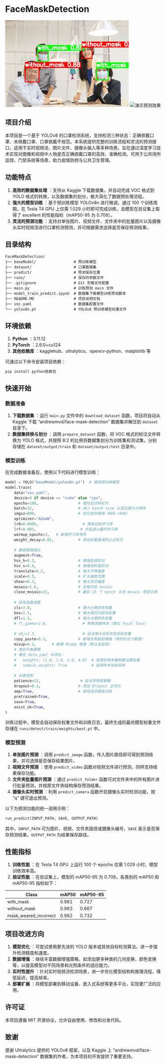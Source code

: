 # FaceMaskDetection


![演示预测效果](predict/maksssksksss96.png)
![演示预测效果](predict/test.gif)
## 项目介绍

本项目是一个基于 YOLOv8 的口罩检测系统，支持检测三种状态：正确佩戴口罩、未佩戴口罩、口罩佩戴不规范。本系统提供完整的训练流程和灵活的预测接口，适用于实时视频流、图片文件、摄像头输入等多种场景。旨在通过深度学习技术实现对图像和视频中人物是否正确佩戴口罩的高效、准确检测。可用于公共场所监控、门禁系统等场景，助力疫情防控与公共卫生管理。
## 功能特点

  1. **高效的数据集处理** ：支持从 Kaggle 下载数据集，并自动完成 VOC 格式到 YOLO 格式的转换，以及数据集的划分，极大简化了数据预处理流程。
  2. **强大的模型训练** ：基于预训练模型 YOLOv8n 进行微调，通过 100 个训练周期，在 Tesla T4 GPU 上仅需 1.029 小时即可完成训练，且模型在验证集上取得了 excellent 的性能指标（mAP50-95 为 0.708）。
  3. **灵活的预测功能** ：支持对单张图片、视频文件、文件夹中的批量图片以及摄像头实时视频流进行口罩检测预测，并可根据需求选择是否保存预测结果。

## 目录结构

```
FaceMaskDetection/
├── baseModel/                 # 预训练模型
├── dataset/                   # 口罩数据集
├── predict/                   # 预测保存位置
├── runs/                      # 保存的参数文件
├── .gitignore                 # Git 忽略文件配置
├── main.py                    # 训练预测 main 文件
├── model_train_predict.ipynb  # 数据集下载模型训练预测脚本
├── README.MD                  # 项目说明文档
├── voc.yaml                   # 数据集配置文件
└── yolov8n.pt                 # YOLOv8 预训练模型权重文件
```

## 环境依赖

  1. **Python** ：3.11.12
  2. **PyTorch** ：2.6.0+cu124
  3. **其他依赖库** ：kagglehub、ultralytics、opencv-python、matplotlib 等

可通过以下命令安装项目依赖：

```bash
pip install python依赖包
```

## 快速开始

### 数据准备

  1. **下载数据集** ：运行 `main.py` 文件中的 `download_dataset` 函数，项目将自动从 Kaggle 下载 “andrewmvd/face-mask-detection” 数据集并解压到 `dataset` 目录下。
  2. **数据集转换与划分** ：调用 `prepare_dataset` 函数，将 VOC 格式的标注文件转换为 YOLO 格式，并按照 8:2 的比例将数据集划分为训练集和测试集，分别存储在 `dataset/output/train` 和 `dataset/output/test` 目录中。

### 模型训练

在完成数据准备后，使用以下代码进行模型训练：

```python
model = YOLO("baseModel/yolov8n.pt")  # 使用预训练模型
model.train(
    data="voc.yaml",
    device=0 if device == "cuda" else "cpu",
    epochs=100,                  # 增加总训练轮次
    batch=32,                    # 减小 batch size 以适应更大分辨率
    imgsz=800,                   # 优化显存使用（800->640）
    optimizer="AdamW",
    lr0=0.0005,                    # 降低初始学习率
    lrf=0.005,                    # 余弦退火最终学习率
    warmup_epochs=3,   # 新增学习率预热
    weight_decay=0.05,           # 添加权重衰减防止过拟合

    # 数据增强强化
    augment=True,
    hsv_h=0.3,                   # 增强色调扰动
    hsv_s=0.6,                   # 增强饱和度扰动
    translate=0.2,               # 增大平移幅度
    scale=0.5,                   # 扩大缩放范围
    shear=0.3,                   # 增大剪切幅度
    mosaic=1.0,                  # 全程开启 mosaic
    close_mosaic=15,             # 最后 15 个 epoch 关闭 mosaic 稳定训练

    # 损失函数调整
    cls=3.0,                     # 增大分类损失权重
    box=1.5,                     # 增大框回归损失权重
    dfl=1.5,                     # 增大点框损失权重
    # fl_gamma=2.0,                # 聚焦困难样本（类似 focal loss）

    # obj=1.5,                     # 适当增大目标存在损失权重
    copy_paste=0.3,              # 新增复制粘贴增强（特别针对少数类）
    mixup=0.2,       # 新增 MixUp 增强（默认未启用）
    # 类别平衡策略
    # 需在 data.yaml 中添加：
    #   weights: [1.0, 1.0, 2.0, 4.0]  # 按类别样本量倒数设置权重
    #   sample_weights: True           # 启用样本加权采样

    # 训练控制
    patience=15,                  # 延长早停观察期
    dropout=0.3,                 # 添加 Dropout 正则化
    amp=True,                    # 保持混合精度训练
    pretrained=True,
    save=True,
    exist_ok=True,
)
```

训练过程中，模型会自动保存权重文件和训练日志，最终生成的最优模型权重文件存储在 `runs/detect/train/weights/best.pt` 中。

### 模型预测

  1. **单张图片预测** ：调用 `predict_image` 函数，传入图片路径即可得到预测结果，并可选择是否保存结果图片。
  2. **视频文件预测** ：使用 `predict_video` 函数对视频文件进行预测，同样支持结果保存功能。
  3. **文件夹批量图片预测** ：通过 `predict_folder` 函数可对文件夹中的所有图片进行批量预测，并按原文件夹结构保存预测结果。
  4. **摄像头实时预测** ：利用 `predict_camera` 函数开启摄像头实时检测功能，按 “q” 键可退出预测。

以下为预测功能的统一调用示例：

```python
run_predict(INPUT_PATH, SAVE, OUTPUT_PATH)
```

其中，`INPUT_PATH` 可为图片、视频、文件夹路径或摄像头编号，`SAVE` 表示是否保存预测结果，`OUTPUT_PATH` 为结果保存路径。

## 性能指标

  1. **训练性能** ：在 Tesla T4 GPU 上运行 100 个 epochs 仅需 1.029 小时，模型训练效率高。
  2. **验证性能** ：在验证集上，模型的 mAP50-95 为 0.708，各类别的 mAP50 和 mAP50-95 指标如下：

| Class              | mAP50  | mAP50-95 |
|--------------------|--------|----------|
| with_mask          | 0.981  | 0.727    |
| without_mask       | 0.963  | 0.667    |
| mask_weared_incorrect | 0.982  | 0.732    |

## 项目改进方向

  1. **模型优化** ：可尝试使用更先进的 YOLO 版本或其他目标检测算法，进一步提升检测精度和速度。
  2. **数据增强** ：继续丰富数据增强策略，如添加更多种类的几何变换、颜色变换等，以提高模型对不同场景和光照条件的适应能力。
  3. **实时性提升** ：针对实时视频流检测场景，进一步优化模型结构和推理流程，降低延迟，提高帧率。
  4. **部署扩展** ：将模型部署到移动设备、嵌入式系统等更多平台，实现更广泛的应用。

## 许可证

本项目遵循 MIT 开源协议，允许自由使用、修改和分发代码。

## 致谢

感谢 Ultralytics 提供的 YOLOv8 框架，以及 Kaggle 上 “andrewmvd/face-mask-detection” 数据集的作者，为本项目的开发提供了重要支持。